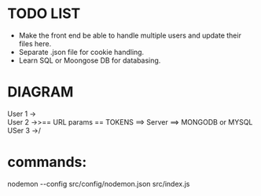 # TODO LIST
- Make the front end be able to handle multiple users and update their files here.
- Separate .json file for cookie handling.
- Learn SQL or Moongose DB for databasing.

# DIAGRAM
User 1 ->\
User 2 ->>== URL params == TOKENS ==> Server ==> MONGODB or MYSQL
USer 3 ->/

# commands:

nodemon --config src/config/nodemon.json src/index.js